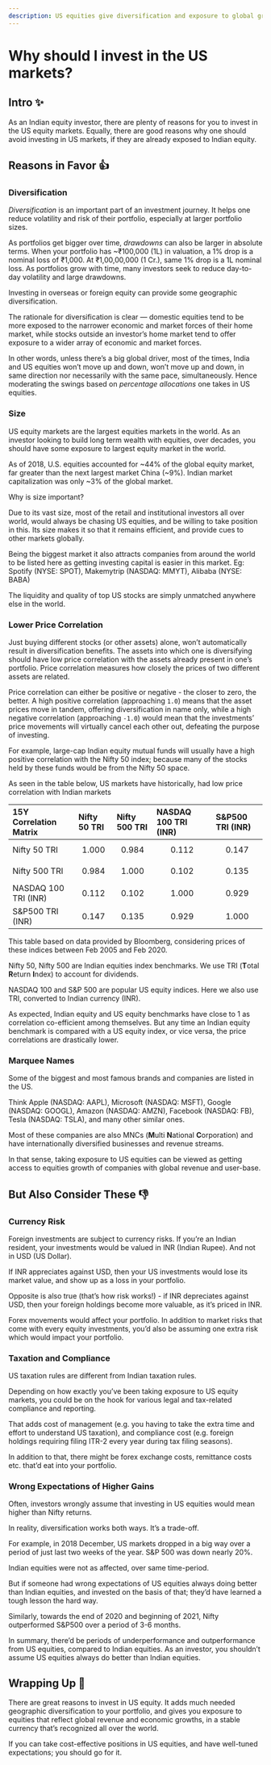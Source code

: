 ```yaml
---
description: US equities give diversification and exposure to global growth in the most stable currency. Invest in US equities, if you can find a cost-effective way to do it.
---
```


# Why should I invest in the US markets?

## Intro ✨

As an Indian equity investor, there are plenty of reasons for you to invest in the US equity markets. Equally, there are good reasons why one should avoid investing in US markets, if they are already exposed to Indian equity.

## Reasons in Favor 👍

### Diversification

*Diversification* is an important part of an investment journey. It helps one reduce volatility and risk of their portfolio, especially at larger portfolio sizes.

As portfolios get bigger over time, *drawdowns* can also be larger in absolute terms. When your portfolio has ~₹100,000 (1L) in valuation, a 1% drop is a nominal loss of ₹1,000. At ₹1,00,00,000 (1 Cr.), same 1% drop is a 1L nominal loss. As portfolios grow with time, many investors seek to reduce day-to-day volatility and large drawdowns.

Investing in overseas or foreign equity can provide some geographic diversification.

The rationale for diversification is clear — domestic equities tend to be more exposed to the narrower economic and market forces of their home market, while stocks outside an investor’s home market tend to offer exposure to a wider array of economic and market forces.

In other words, unless there’s a big global driver, most of the times, India and US equities won’t move up and down, won’t move up and down, in same direction nor necessarily with the same pace, simultaneously. Hence moderating the swings based on *percentage allocations* one takes in US equities.

### Size

US equity markets are the largest equities markets in the world. As an investor looking to build long term wealth with equities, over decades, you should have some exposure to largest equity market in the world.

As of 2018, U.S. equities accounted for ~44% of the global equity market, far greater than the next largest market China (~9%). Indian market capitalization was only ~3% of the global market.

Why is size important?

Due to its vast size, most of the retail and institutional investors all over world, would always be chasing US equities, and be willing to take position in this. Its size makes it so that it remains efficient, and provide cues to other markets globally.

Being the biggest market it also attracts companies from around the world to be listed here as getting investing capital is easier in this market. Eg: Spotify (NYSE: SPOT), Makemytrip (NASDAQ: MMYT), Alibaba (NYSE: BABA)

The liquidity and quality of top US stocks are simply unmatched anywhere else in the world.

### Lower Price Correlation

Just buying different stocks (or other assets) alone, won’t automatically result in diversification benefits. The assets into which one is diversifying should have low price correlation with the assets already present in one’s portfolio. Price correlation measures how closely the prices of two different assets are related.

Price correlation can either be positive or negative - the closer to zero, the better. A high positive correlation (approaching `1.0`) means that the asset prices move in tandem, offering diversification in name only, while a high negative correlation (approaching `-1.0`) would mean that the investments’ price movements will virtually cancel each other out, defeating the purpose of investing.

For example, large-cap Indian equity mutual funds will usually have a high positive correlation with the Nifty 50 index; because many of the stocks held by these funds would be from the Nifty 50 space.

As seen in the table below, US markets have historically, had low price correlation with Indian markets

| 15Y Correlation Matrix | Nifty 50 TRI | Nifty 500 TRI | NASDAQ 100 TRI (INR) | S&P500 TRI (INR) |
|:-----------------------|:-------------|:--------------|:---------------------|:-----------------|
| Nifty 50 TRI           | $$1.000$$    | $$0.984$$     | $$0.112$$            | $$0.147$$        |
| Nifty 500 TRI          | $$0.984$$    | $$1.000$$     | $$0.102$$            | $$0.135$$        |
| NASDAQ 100 TRI (INR)   | $$0.112$$    | $$0.102$$     | $$1.000$$            | $$0.929$$        |
| S&P500 TRI (INR)       | $$0.147$$    | $$0.135$$     | $$0.929$$            | $$1.000$$        |

This table based on data provided by Bloomberg, considering prices of these indices between Feb 2005 and Feb 2020.

Nifty 50, Nifty 500 are Indian equities index benchmarks. We use TRI (**T**otal **R**eturn **I**ndex) to account for dividends.

NASDAQ 100 and S&P 500 are popular US equity indices. Here we also use TRI, converted to Indian currency (INR).

As expected, Indian equity and US equity benchmarks have close to 1 as correlation co-efficient among themselves. But any time an Indian equity benchmark is compared with a US equity index, or vice versa, the price correlations are drastically lower.

### Marquee Names

Some of the biggest and most famous brands and companies are listed in the US.

Think Apple (NASDAQ: AAPL), Microsoft (NASDAQ: MSFT), Google (NASDAQ: GOOGL), Amazon (NASDAQ: AMZN), Facebook (NASDAQ: FB), Tesla (NASDAQ: TSLA), and many other similar ones.

Most of these companies are also MNCs (**M**ulti **N**ational **C**orporation) and have internationally diversified businesses and revenue streams.

In that sense, taking exposure to US equities can be viewed as getting access to equities growth of companies with global revenue and user-base.

## But Also Consider These 👎

### Currency Risk

Foreign investments are subject to currency risks. If you’re an Indian resident, your investments would be valued in INR (Indian Rupee). And not in USD (US Dollar).

If INR appreciates against USD, then your US investments would lose its market value, and show up as a loss in your portfolio.

Opposite is also true (that’s how risk works!) - if INR depreciates against USD, then your foreign holdings become more valuable, as it’s priced in INR.

Forex movements would affect your portfolio. In addition to market risks that come with every equity investments, you’d also be assuming one extra risk which would impact your portfolio.

### Taxation and Compliance

US taxation rules are different from Indian taxation rules.

Depending on how exactly you’ve been taking exposure to US equity markets, you could be on the hook for various legal and tax-related compliance and reporting.

That adds cost of management (e.g. you having to take the extra time and effort to understand US taxation), and compliance cost (e.g. foreign holdings requiring filing ITR-2 every year during tax filing seasons).

In addition to that, there might be forex exchange costs, remittance costs etc. that’d eat into your portfolio.

### Wrong Expectations of Higher Gains

Often, investors wrongly assume that investing in US equities would mean higher than Nifty returns.

In reality, diversification works both ways. It’s a trade-off.

For example, in 2018 December, US markets dropped in a big way over a period of just last two weeks of the year. S&P 500 was down nearly 20%.

Indian equities were not as affected, over same time-period.

But if someone had wrong expectations of US equities always doing better than Indian equities, and invested on the basis of that; they’d have learned a tough lesson the hard way.

Similarly, towards the end of 2020 and beginning of 2021, Nifty outperformed S&P500 over a period of 3-6 months.

In summary, there’d be periods of underperformance and outperformance from US equities, compared to Indian equities. As an investor, you shouldn’t assume US equities always do better than Indian equities.

## Wrapping Up 🎁

There are great reasons to invest in US equity. It adds much needed geographic diversification to your portfolio, and gives you exposure to equities that reflect global revenue and economic growths, in a stable currency that’s recognized all over the world.

If you can take cost-effective positions in US equities, and have well-tuned expectations; you should go for it.

### <a id="Why-should-one-choose-the-US"></a>
